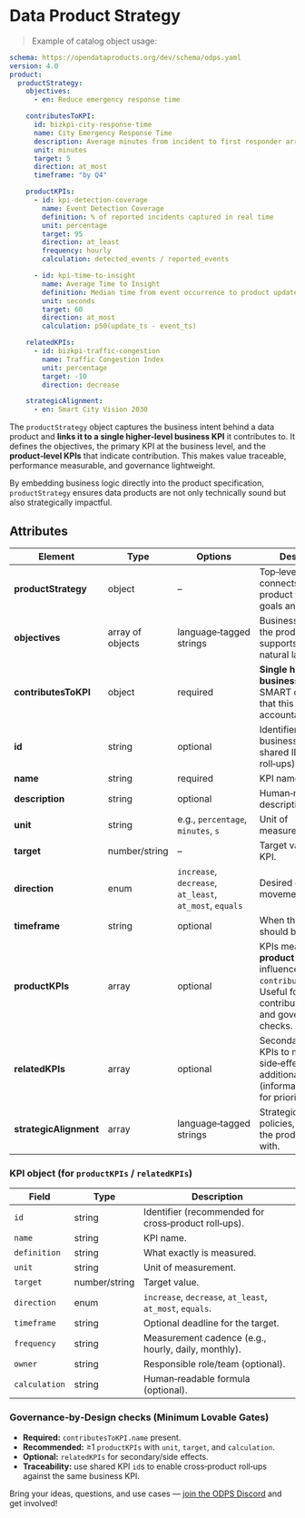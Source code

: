 # Data Product Strategy

> Example of catalog object usage:

```yml
schema: https://opendataproducts.org/dev/schema/odps.yaml
version: 4.0
product:
  productStrategy:
    objectives:
      - en: Reduce emergency response time

    contributesToKPI:
      id: bizkpi-city-response-time
      name: City Emergency Response Time
      description: Average minutes from incident to first responder arrival
      unit: minutes
      target: 5
      direction: at_most
      timeframe: "by Q4"

    productKPIs:
      - id: kpi-detection-coverage
        name: Event Detection Coverage
        definition: % of reported incidents captured in real time
        unit: percentage
        target: 95
        direction: at_least
        frequency: hourly
        calculation: detected_events / reported_events

      - id: kpi-time-to-insight
        name: Average Time to Insight
        definition: Median time from event occurrence to product update
        unit: seconds
        target: 60
        direction: at_most
        calculation: p50(update_ts - event_ts)

    relatedKPIs:
      - id: bizkpi-traffic-congestion
        name: Traffic Congestion Index
        unit: percentage
        target: -10
        direction: decrease

    strategicAlignment:
      - en: Smart City Vision 2030
```

The `productStrategy` object captures the business intent behind a data product and **links it to a single higher‑level business KPI** it contributes to. It defines the objectives, the primary KPI at the business level, and the **product‑level KPIs** that indicate contribution. This makes value traceable, performance measurable, and governance lightweight.

By embedding business logic directly into the product specification, `productStrategy` ensures data products are not only technically sound but also strategically impactful.

## Attributes

| Element | Type | Options | Description |
|---|---|---|---|
| **productStrategy** | object | – | Top‑level block that connects the data product to business goals and KPIs. |
| **objectives** | array of objects | language‑tagged strings | Business objectives the product supports, written in natural language. |
| **contributesToKPI** | object | required | **Single higher‑level business KPI** (from SMART objectives) that this product is accountable for. |
| **id** | string | optional | Identifier of the business KPI (use shared IDs for roll‑ups). |
| **name** | string | required | KPI name. |
| **description** | string | optional | Human‑readable description. |
| **unit** | string | e.g., `percentage`, `minutes`, `s` | Unit of measurement. |
| **target** | number/string | – | Target value for the KPI. |
| **direction** | enum | `increase`, `decrease`, `at_least`, `at_most`, `equals` | Desired direction of movement. |
| **timeframe** | string | optional | When the target should be met. |
| **productKPIs** | array | optional | KPIs measured **at product level** that influence `contributesToKPI`. Useful for contribution analysis and governance checks. |
| **relatedKPIs** | array | optional | Secondary/cross‑unit KPIs to monitor side‑effects and additional value (informational; not for prioritization). |
| **strategicAlignment** | array | language‑tagged strings | Strategic initiatives, policies, or visions the product aligns with. |

### KPI object (for `productKPIs` / `relatedKPIs`)
| Field | Type | Description |
|---|---|---|
| `id` | string | Identifier (recommended for cross‑product roll‑ups). |
| `name` | string | KPI name. |
| `definition` | string | What exactly is measured. |
| `unit` | string | Unit of measurement. |
| `target` | number/string | Target value. |
| `direction` | enum | `increase`, `decrease`, `at_least`, `at_most`, `equals`. |
| `timeframe` | string | Optional deadline for the target. |
| `frequency` | string | Measurement cadence (e.g., hourly, daily, monthly). |
| `owner` | string | Responsible role/team (optional). |
| `calculation` | string | Human‑readable formula (optional). |



### Governance‑by‑Design checks (Minimum Lovable Gates)

- **Required:** `contributesToKPI.name` present.  
- **Recommended:** ≥1 `productKPIs` with `unit`, `target`, and `calculation`.  
- **Optional:** `relatedKPIs` for secondary/side effects.  
- **Traceability:** use shared KPI `id`s to enable cross‑product roll‑ups against the same business KPI.


Bring your ideas, questions, and use cases — [join the ODPS Discord](https://discord.gg/7KfnFxAc) and get involved!
